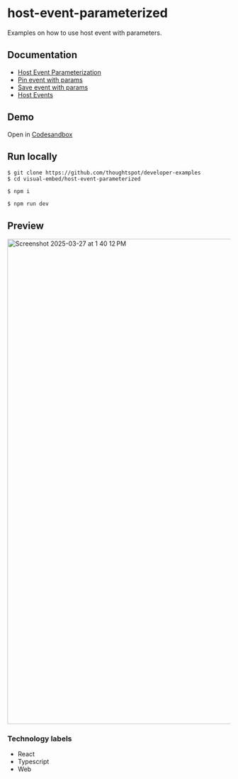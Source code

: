# host-event-parameterized

Examples on how to use host event with parameters.

## Documentation

- [Host Event Parameterization](https://developers.thoughtspot.com/docs/events-app-integration#hostEventParameterization)
- [Pin event with params](https://developers.thoughtspot.com/docs/events-app-integration#_parameters_for_hostevent_pin)
- [Save event with params](https://developers.thoughtspot.com/docs/events-app-integration#_parameters_for_hostevent_saveanswer)
- [Host Events](https://developers.thoughtspot.com/docs/Enumeration_HostEvent)

## Demo

Open in [Codesandbox](https://githubbox.com/thoughtspot/developer-examples/tree/main/visual-embed/host-event-parameterized)

## Run locally

```
$ git clone https://github.com/thoughtspot/developer-examples
$ cd visual-embed/host-event-parameterized
```
```
$ npm i
```
```
$ npm run dev
```
## Preview
<img width="1093" alt="Screenshot 2025-03-27 at 1 40 12 PM" src="https://github.com/user-attachments/assets/32956b25-35b4-4c01-9c19-c54b686a0e44" />

### Technology labels

- React
- Typescript
- Web
